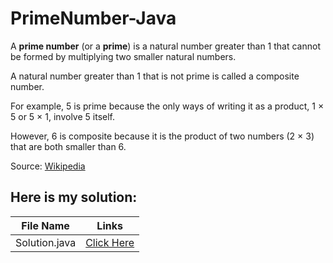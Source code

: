 # PrimeNumber-Java

A **prime number** (or a **prime**) is a natural number greater than 1 that cannot be formed by multiplying two smaller natural numbers. 


A natural number greater than 1 that is not prime is called a composite number. 


For example, 5 is prime because the only ways of writing it as a product, 1 × 5 or 5 × 1, involve 5 itself. 

However, 6 is composite because it is the product of two numbers (2 × 3) that are both smaller than 6. 


Source: [Wikipedia](https://en.wikipedia.org/wiki/Prime_number)

## Here is my solution:

|File Name| Links |
|---|---|
|Solution.java|[Click Here]()|